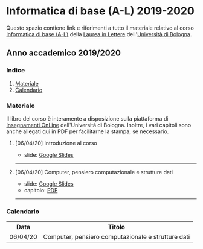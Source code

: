 # Informatica di base (A-L) 2019-2020

Questo spazio contiene link e riferimenti a tutto il materiale relativo al corso [Informatica di base (A-L)](https://www.unibo.it/it/didattica/insegnamenti/insegnamento/2019/438800) della [Laurea in Lettere](https://corsi.unibo.it/laurea/lettere/insegnamenti) dell'[Università di Bologna](http://www.unibo.it).

## Anno accademico 2019/2020

### Indice

1. [Materiale](#materiale)
2. [Calendario](#calendario)

### Materiale

Il libro del corso è interamente a disposizione sulla piattaforma di [Insegnamenti OnLine](https://iol.unibo.it) dell'Università di Bologna. Inoltre, i vari capitoli sono anche allegati qui in PDF per facilitarne la stampa, se necessario.

1. [06/04/20] Introduzione al corso
   * slide: [Google Slides](https://tinyurl.com/idbAL-00)
   <hr />
   
2. [06/04/20] Computer, pensiero computazionale e strutture dati 
   * slide: [Google Slides](https://tinyurl.com/idbAL-01)
   * capitolo: [PDF](docs/chapters/01.pdf) 
   <hr />

### Calendario

<table>
    <tr><th>Data</th><th>Titolo</th></tr>
    <tr><td>06/04/20</td><td>Computer, pensiero computazionale e strutture dati</td></tr>
</table>
